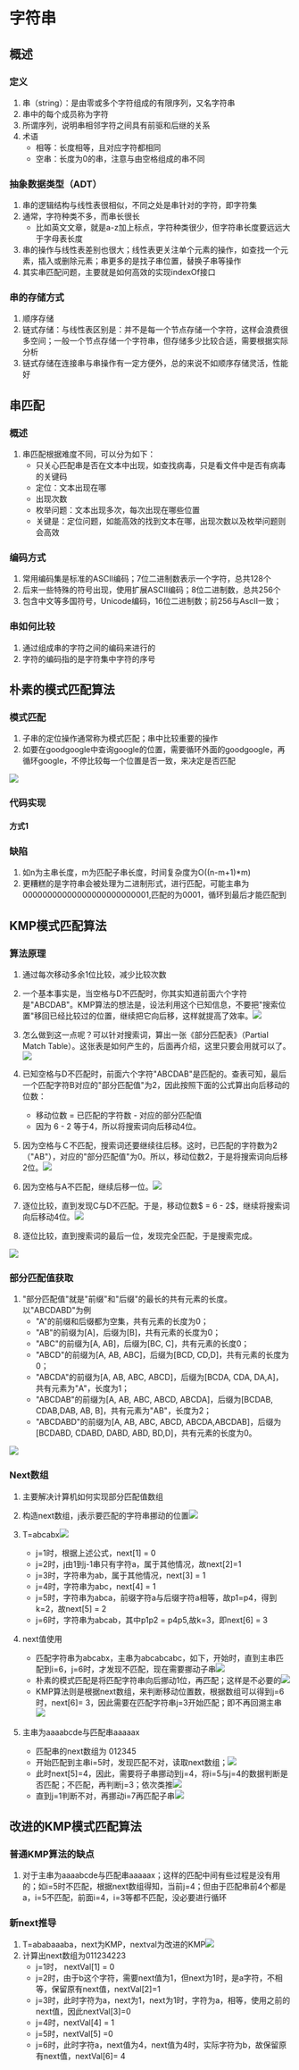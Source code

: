 # 字符串

## 概述

### 定义

1. 串（string）：是由零或多个字符组成的有限序列，又名字符串
2. 串中的每个成员称为字符
3. 所谓序列，说明串相邻字符之间具有前驱和后继的关系
4. 术语
	- 相等：长度相等，且对应字符都相同
	- 空串：长度为0的串，注意与由空格组成的串不同

### 抽象数据类型（ADT）

1. 串的逻辑结构与线性表很相似，不同之处是串针对的字符，即字符集
2. 通常，字符种类不多，而串长很长
	- 比如英文文章，就是a-z加上标点，字符种类很少，但字符串长度要远远大于字母表长度
3. 串的操作与线性表差别也很大；线性表更关注单个元素的操作，如查找一个元素，插入或删除元素；串更多的是找子串位置，替换子串等操作
4. 其实串匹配问题，主要就是如何高效的实现indexOf接口

### 串的存储方式

1. 顺序存储
2. 链式存储：与线性表区别是：并不是每一个节点存储一个字符，这样会浪费很多空间；一般一个节点存储一个字符串，但存储多少比较合适，需要根据实际分析
3. 链式存储在连接串与串操作有一定方便外，总的来说不如顺序存储灵活，性能好

## 串匹配

### 概述

1. 串匹配根据难度不同，可以分为如下：
	- 只关心匹配串是否在文本中出现，如查找病毒，只是看文件中是否有病毒的关键码
	- 定位：文本出现在哪
	- 出现次数
	- 枚举问题：文本出现多次，每次出现在哪些位置
	- 关键是：定位问题，如能高效的找到文本在哪，出现次数以及枚举问题则会高效

### 编码方式

1. 常用编码集是标准的ASCII编码；7位二进制数表示一个字符，总共128个
2. 后来一些特殊的符号出现，使用扩展ASCII编码；8位二进制数，总共256个
3. 包含中文等多国符号，Unicode编码，16位二进制数；前256与AscII一致；

### 串如何比较

1. 通过组成串的字符之间的编码来进行的
2. 字符的编码指的是字符集中字符的序号

## 朴素的模式匹配算法

### 模式匹配

1. 子串的定位操作通常称为模式匹配；串中比较重要的操作
2. 如要在goodgoogle中查询google的位置，需要循环外面的goodgoogle，再循环google，不停比较每一个位置是否一致，来决定是否匹配

![](media/image27.png)

### 代码实现

#### 方式1



### 缺陷

1. 如n为主串长度，m为匹配子串长度，时间复杂度为O((n-m+1)\*m)
2. 更糟糕的是字符串会被处理为二进制形式，进行匹配，可能主串为00000000000000000000000001,匹配的为0001，循环到最后才能匹配到

## KMP模式匹配算法

### 算法原理

1. 通过每次移动多余1位比较，减少比较次数
2. 一个基本事实是，当空格与D不匹配时，你其实知道前面六个字符是\"ABCDAB\"。KMP算法的想法是，设法利用这个已知信息，不要把\"搜索位置\"移回已经比较过的位置，继续把它向后移，这样就提高了效率。![](media/image28.png)

1. 怎么做到这一点呢？可以针对搜索词，算出一张《部分匹配表》（Partial Match Table）。这张表是如何产生的，后面再介绍，这里只要会用就可以了。![](media/image29.png)
2. 已知空格与D不匹配时，前面六个字符\"ABCDAB\"是匹配的。查表可知，最后一个匹配字符B对应的\"部分匹配值\"为2，因此按照下面的公式算出向后移动的位数：
	- 移动位数 = 已匹配的字符数 - 对应的部分匹配值
	- 因为 6 - 2 等于4，所以将搜索词向后移动4位。
3. 因为空格与Ｃ不匹配，搜索词还要继续往后移。这时，已匹配的字符数为2（\"AB\"），对应的\"部分匹配值\"为0。所以，移动位数2，于是将搜索词向后移2位。![](media/image30.png)
4. 因为空格与A不匹配，继续后移一位。![](media/image31.png)
5. 逐位比较，直到发现C与D不匹配。于是，移动位数$ = 6 - 2$，继续将搜索词向后移动4位。![](media/image32.png)
6. 逐位比较，直到搜索词的最后一位，发现完全匹配，于是搜索完成。

![](media/image33.png)

### 部分匹配值获取

1. \"部分匹配值\"就是\"前缀\"和\"后缀\"的最长的共有元素的长度。以\"ABCDABD\"为例
	- \"A\"的前缀和后缀都为空集，共有元素的长度为0；
	- \"AB\"的前缀为\[A\]，后缀为\[B\]，共有元素的长度为0；
	- \"ABC\"的前缀为\[A, AB\]，后缀为\[BC, C\]，共有元素的长度0；
	- \"ABCD\"的前缀为\[A, AB, ABC\]，后缀为\[BCD, CD,D\]，共有元素的长度为0；
	- \"ABCDA\"的前缀为\[A, AB, ABC, ABCD\]，后缀为\[BCDA, CDA, DA,A\]，共有元素为\"A\"，长度为1；
	- \"ABCDAB\"的前缀为\[A, AB, ABC, ABCD, ABCDA\]，后缀为\[BCDAB, CDAB,DAB, AB, B\]，共有元素为\"AB\"，长度为2；
	- \"ABCDABD\"的前缀为\[A, AB, ABC, ABCD, ABCDA,ABCDAB\]，后缀为\[BCDABD, CDABD, DABD, ABD, BD,D\]，共有元素的长度为0。

![](media/image34.png)

### Next数组

1. 主要解决计算机如何实现部分匹配值数组
2. 构造next数组，j表示要匹配的字符串挪动的位置![](media/image35.png)
3. T=abcabx![](media/image36.png)
	- j=1时，根据上述公式，next\[1\] = 0
	- j=2时，j由1到j-1串只有字符a，属于其他情况，故next\[2\]=1
	- j=3时，字符串为ab，属于其他情况，next\[3\] = 1
	- j=4时，字符串为abc，next\[4\] = 1
	- j=5时，字符串为abca，前缀字符a与后缀字符a相等，故p1=p4，得到k=2，故next\[5\] = 2
	- j=6时，字符串为abcab，其中p1p2 = p4p5,故k=3，即next\[6\] = 3


4. next值使用
	- 匹配字符串为abcabx，主串为abcabcabc，如下，开始时，直到主串匹配到i=6，j=6时，才发现不匹配，现在需要挪动子串![](media/image37.png)
	- 朴素的模式匹配是将匹配字符串向后挪动1位，再匹配；这样是不必要的![](media/image38.png)
	- KMP算法则是根据next数组，来判断移动位置数，根据数组可以得到j=6时，next\[6]= 3，因此需要在匹配字符串j=3开始匹配；即不再回溯主串![](media/image39.png)

5. 主串为aaaabcde与匹配串aaaaax
	- 匹配串的next数组为  012345
	- 开始匹配到主串i=5时，发现匹配不对，读取next数组；![](media/image40.png)
	- 此时next\[5\]=4，因此，需要将子串挪动到j=4，将i=5与j=4的数据判断是否匹配；不匹配，再判断j=3；依次类推![](media/image41.png)
	- 直到j=1判断不对，再挪动i=7再匹配子串![](media/image42.png)

## 改进的KMP模式匹配算法

### 普通KMP算法的缺点

1. 对于主串为aaaabcde与匹配串aaaaax；这样的匹配中间有些过程是没有用的；如i=5时不匹配，根据next数组得知，当前j=4；但由于匹配串前4个都是a，i=5不匹配，前面i=4，i=3等都不匹配，没必要进行循环

### 新next推导

1. T=ababaaaba，next为KMP，nextval为改进的KMP![](media/image43.png)
2. 计算出next数组为011234223
	- j=1时， nextVal\[1\] = 0
	- j=2时，由于b这个字符，需要next值为1，但next为1时，是a字符，不相等，保留原有next值，nextVal\[2\]=1
	- j=3时，此时字符为a，next为1，next为1时，字符为a，相等，使用之前的next值，因此nextVal[3]=0
	- j=4时，nextVal\[4\] = 1
	- j=5时，nextVal\[5\] =0
	- j=6时，此时字符a，next值为4，next值为4时，实际字符为b，故保留原有next值，nextVal\[6]= 4
